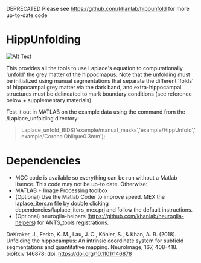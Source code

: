 DEPRECATED
Please see https://github.com/khanlab/hippunfold for more up-to-date code

# HippUnfolding
![Alt Text](https://github.com/jordandekraker/HippUnfolding/blob/master/misc/subfields_hemi-L_2.gif)


This provides all the tools to use Laplace's equation to computationally 'unfold' the grey matter of the hippocmapus. Note that the unfolding must be initialized using manual segmentations that separate the different 'folds' of hippocampal grey matter via the dark band, and extra-hippocampal structures must be delineated to mark boundary conditions  (see reference below + supplementary materials).

Test it out in MATLAB on the example data using the command from the /Laplace_unfolding directory:
> Laplace_unfold_BIDS('example/manual_masks','example/HippUnfold','example/CoronalOblique0.3mm');

# Dependencies

- MCC code is available so everything can be run without a Matlab lisence. This code may not be up-to date. Otherwise:
- MATLAB + Image Processing toolbox
- (Optional) Use the Matlab Coder to improve speed. MEX the laplace_iters.m file by double clicking dependencies/laplace_iters_mex.prj and follow the default instructions.
- (Optional) neuroglia-helpers (https://github.com/khanlab/neuroglia-helpers) for ANTS_tools registrations.

DeKraker, J., Ferko, K. M., Lau, J. C., Köhler, S., & Khan, A. R. (2018). Unfolding the hippocampus: An intrinsic coordinate system for subfield segmentations and quantitative mapping. NeuroImage, 167, 408-418.
bioRxiv 146878; doi: https://doi.org/10.1101/146878

